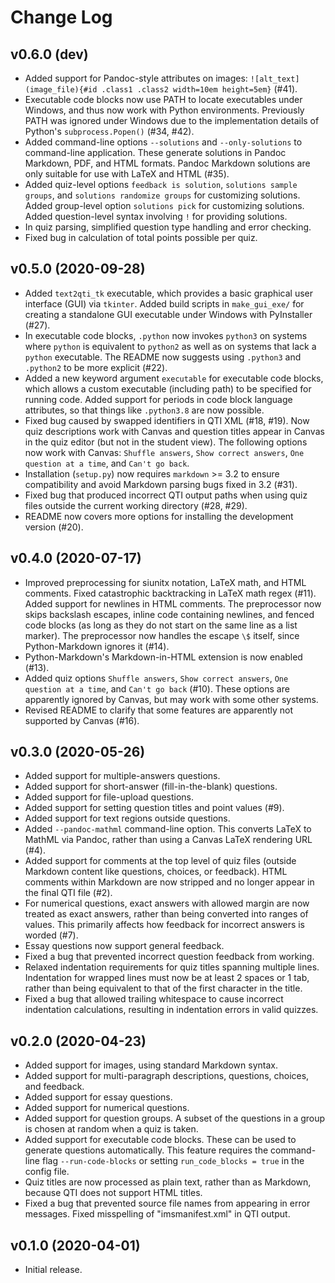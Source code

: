 # Change Log


## v0.6.0 (dev)

* Added support for Pandoc-style attributes on images:
  `![alt_text](image_file){#id .class1 .class2 width=10em height=5em}` (#41).
* Executable code blocks now use PATH to locate executables under Windows, and
  thus now work with Python environments.  Previously PATH was ignored under
  Windows due to the implementation details of Python's `subprocess.Popen()`
  (#34, #42).
* Added command-line options `--solutions` and `--only-solutions` to
  command-line application.  These generate solutions in Pandoc Markdown,
  PDF, and HTML formats.  Pandoc Markdown solutions are only suitable for
  use with LaTeX and HTML (#35).
* Added quiz-level options `feedback is solution`, `solutions sample groups`,
  and `solutions randomize groups` for customizing solutions.  Added
  group-level option `solutions pick` for customizing solutions.  Added
  question-level syntax involving `!` for providing solutions.
* In quiz parsing, simplified question type handling and error checking.
* Fixed bug in calculation of total points possible per quiz.



## v0.5.0 (2020-09-28)

* Added `text2qti_tk` executable, which provides a basic graphical user
  interface (GUI) via `tkinter`.  Added build scripts in `make_gui_exe/` for
  creating a standalone GUI executable under Windows with PyInstaller (#27).
* In executable code blocks, `.python` now invokes `python3` on systems where
  `python` is equivalent to `python2` as well as on systems that lack a
  `python` executable.  The README now suggests using `.python3` and
  `.python2` to be more explicit (#22).
* Added a new keyword argument `executable` for executable code blocks, which
  allows a custom executable (including path) to be specified for running
  code.  Added support for periods in code block language attributes, so that
  things like `.python3.8` are now possible.
* Fixed bug caused by swapped identifiers in QTI XML (#18, #19).  Now quiz
  descriptions work with Canvas and question titles appear in Canvas in the
  quiz editor (but not in the student view).   The following options now work
  with Canvas:  `Shuffle answers`, `Show correct answers`,
  `One question at a time`, and `Can't go back`.
* Installation (`setup.py`) now requires `markdown` >= 3.2 to ensure
  compatibility and avoid Markdown parsing bugs fixed in 3.2 (#31).
* Fixed bug that produced incorrect QTI output paths when using quiz files
  outside the current working directory (#28, #29).
* README now covers more options for installing the development version (#20).



## v0.4.0 (2020-07-17)

* Improved preprocessing for siunitx notation, LaTeX math, and HTML comments.
  Fixed catastrophic backtracking in LaTeX math regex (#11).  Added support
  for newlines in HTML comments.  The preprocessor now skips backslash
  escapes, inline code containing newlines, and fenced code blocks (as long as
  they do not start on the same line as a list marker).  The preprocessor now
  handles the escape `\$` itself, since Python-Markdown ignores it (#14).
* Python-Markdown's Markdown-in-HTML extension is now enabled (#13).
* Added quiz options `Shuffle answers`, `Show correct answers`,
  `One question at a time`, and `Can't go back` (#10).  These options are
  apparently ignored by Canvas, but may work with some other systems.
* Revised README to clarify that some features are apparently not supported
  by Canvas (#16).



## v0.3.0 (2020-05-26)

* Added support for multiple-answers questions.
* Added support for short-answer (fill-in-the-blank) questions.
* Added support for file-upload questions.
* Added support for setting question titles and point values (#9).
* Added support for text regions outside questions.
* Added `--pandoc-mathml` command-line option.  This converts LaTeX to MathML
  via Pandoc, rather than using a Canvas LaTeX rendering URL (#4).
* Added support for comments at the top level of quiz files (outside Markdown
  content like questions, choices, or feedback).  HTML comments within
  Markdown are now stripped and no longer appear in the final QTI file (#2).
* For numerical questions, exact answers with allowed margin are now treated
  as exact answers, rather than being converted into ranges of values.  This
  primarily affects how feedback for incorrect answers is worded (#7).
* Essay questions now support general feedback.
* Fixed a bug that prevented incorrect question feedback from working.
* Relaxed indentation requirements for quiz titles spanning multiple lines.
  Indentation for wrapped lines must now be at least 2 spaces or 1 tab, rather
  than being equivalent to that of the first character in the title.
* Fixed a bug that allowed trailing whitespace to cause incorrect indentation
  calculations, resulting in indentation errors in valid quizzes.



## v0.2.0 (2020-04-23)

* Added support for images, using standard Markdown syntax.
* Added support for multi-paragraph descriptions, questions, choices, and
  feedback.
* Added support for essay questions.
* Added support for numerical questions.
* Added support for question groups.  A subset of the questions in a group is
  chosen at random when a quiz is taken.
* Added support for executable code blocks.  These can be used to generate
  questions automatically.  This feature requires the command-line flag
  `--run-code-blocks` or setting `run_code_blocks = true` in the config
  file.
* Quiz titles are now processed as plain text, rather than as Markdown,
  because QTI does not support HTML titles.
* Fixed a bug that prevented source file names from appearing in error
  messages.  Fixed misspelling of "imsmanifest.xml" in QTI output.



## v0.1.0 (2020-04-01)

* Initial release.
